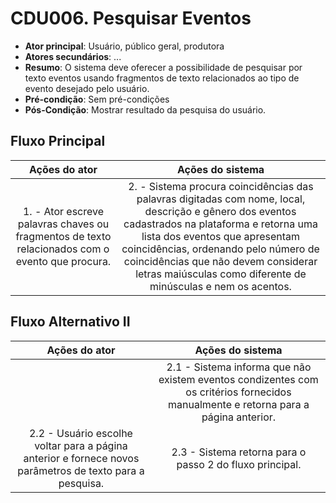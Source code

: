 # CDU006. Pesquisar Eventos

- **Ator principal**: Usuário, público geral, produtora
- **Atores secundários**: ...	 
- **Resumo**: O sistema deve oferecer a possibilidade de pesquisar por texto eventos usando fragmentos de texto relacionados ao tipo de evento desejado pelo usuário.
- **Pré-condição**: Sem pré-condições
- **Pós-Condição**: Mostrar resultado da pesquisa do usuário.

## Fluxo Principal 
| Ações do ator | Ações do sistema |
| :-----------------: | :-----------------: | 
| 1. - Ator escreve palavras chaves ou fragmentos de texto relacionados com o evento que procura. |2. - Sistema procura coincidências das palavras digitadas com nome, local, descrição e gênero dos eventos cadastrados na plataforma e retorna uma lista dos eventos que apresentam coincidências, ordenando pelo número de coincidências que não devem considerar letras maiúsculas como diferente de minúsculas e nem os acentos. 


## Fluxo Alternativo II
| Ações do ator | Ações do sistema |
| :-----------------: |:-----------------: | 
| |2.1 - Sistema informa que não existem eventos condizentes com os critérios fornecidos manualmente e retorna para a página anterior. |  
| 2.2 - Usuário escolhe voltar para a página anterior e fornece novos parâmetros de texto para a pesquisa.| 2.3 - Sistema retorna para o passo 2 do fluxo principal. |

